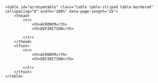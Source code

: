 

<div class="table-responsive">

    <table id="acronymtable" class="table table-striped table-bordered" cellspacing="0" width="100%" data-page-length="25">
        <thead>
            <tr>
                <th>ACRONYM</th>
                <th>DEFINITION</th>

            </tr>
        </thead>
        <tfoot>
            <tr>
                <th>ACRONYM</th>
                <th>DEFINITION</th>

            </tr>
        </tfoot>
    </table>

</div>


<script>
	$(function() {
	    $('#acronymtable').DataTable( {

	        "ajax": '{{ site.baseurl }}/public/ajax/data/acronyms.json'
	    } );
	} );
</script>

